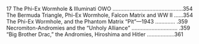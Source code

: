 17 The Phi-Ex Wormhole &  Illuminati OWO  ..............................................354              
       The Bermuda Triangle, Phi-Ex Wormhole, Falcon Matrix and WW II ......354
        The Phi-Ex Wormhole, and the Phantom Matrix “Pit”—1943 ............. .359
          Necromiton-Andromies and the “Unholy Alliance” .............................. .359
        “Big Brother Drac,” the Andromies, Hiroshima and Hitler ..................361